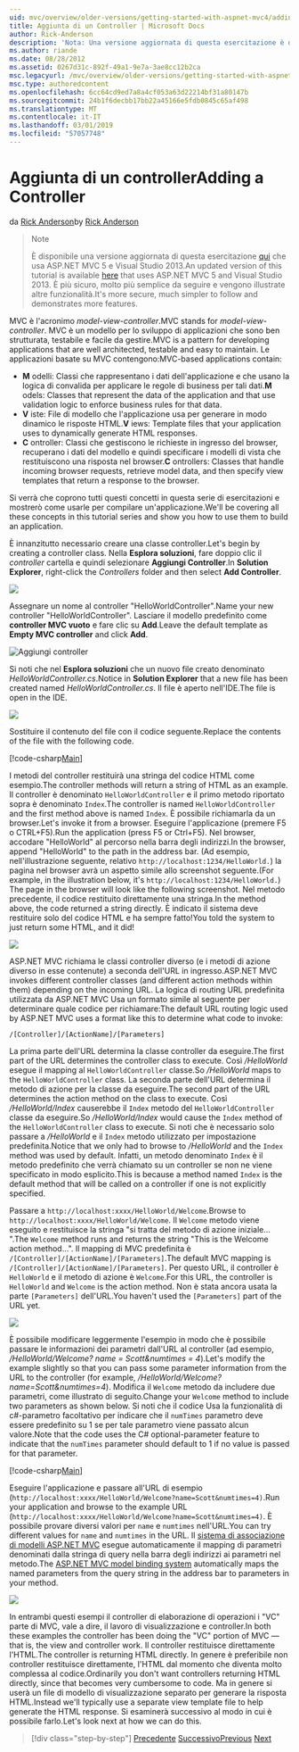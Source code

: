 ```yaml
---
uid: mvc/overview/older-versions/getting-started-with-aspnet-mvc4/adding-a-controller
title: Aggiunta di un Controller | Microsoft Docs
author: Rick-Anderson
description: 'Nota: Una versione aggiornata di questa esercitazione è disponibile qui che usa ASP.NET MVC 5 e Visual Studio 2013. È più sicuro e molto più semplice da seguire e demo...'
ms.author: riande
ms.date: 08/28/2012
ms.assetid: 0267d31c-892f-49a1-9e7a-3ae8cc12b2ca
msc.legacyurl: /mvc/overview/older-versions/getting-started-with-aspnet-mvc4/adding-a-controller
msc.type: authoredcontent
ms.openlocfilehash: 6cc64cd9ed7a8a4cf053a63d22214bf31a80147b
ms.sourcegitcommit: 24b1f6decbb17bb22a45166e5fdb0845c65af498
ms.translationtype: MT
ms.contentlocale: it-IT
ms.lasthandoff: 03/01/2019
ms.locfileid: "57057748"
---
```

<a name="adding-a-controller"></a><span data-ttu-id="13624-104">Aggiunta di un controller</span><span class="sxs-lookup"><span data-stu-id="13624-104">Adding a Controller</span></span>
====================
<span data-ttu-id="13624-105">da [Rick Anderson]((https://twitter.com/RickAndMSFT))</span><span class="sxs-lookup"><span data-stu-id="13624-105">by [Rick Anderson]((https://twitter.com/RickAndMSFT))</span></span>

> > [!NOTE]
> > <span data-ttu-id="13624-106">È disponibile una versione aggiornata di questa esercitazione [qui](../../getting-started/introduction/getting-started.md) che usa ASP.NET MVC 5 e Visual Studio 2013.</span><span class="sxs-lookup"><span data-stu-id="13624-106">An updated version of this tutorial is available [here](../../getting-started/introduction/getting-started.md) that uses ASP.NET MVC 5 and Visual Studio 2013.</span></span> <span data-ttu-id="13624-107">È più sicuro, molto più semplice da seguire e vengono illustrate altre funzionalità.</span><span class="sxs-lookup"><span data-stu-id="13624-107">It's more secure, much simpler to follow and demonstrates more features.</span></span>


<span data-ttu-id="13624-108">MVC è l'acronimo *model-view-controller*.</span><span class="sxs-lookup"><span data-stu-id="13624-108">MVC stands for *model-view-controller*.</span></span> <span data-ttu-id="13624-109">MVC è un modello per lo sviluppo di applicazioni che sono ben strutturata, testabile e facile da gestire.</span><span class="sxs-lookup"><span data-stu-id="13624-109">MVC is a pattern for developing applications that are well architected, testable and easy to maintain.</span></span> <span data-ttu-id="13624-110">Le applicazioni basate su MVC contengono:</span><span class="sxs-lookup"><span data-stu-id="13624-110">MVC-based applications contain:</span></span>

- <span data-ttu-id="13624-111">**M** odelli: Classi che rappresentano i dati dell'applicazione e che usano la logica di convalida per applicare le regole di business per tali dati.</span><span class="sxs-lookup"><span data-stu-id="13624-111">**M** odels: Classes that represent the data of the application and that use validation logic to enforce business rules for that data.</span></span>
- <span data-ttu-id="13624-112">**V** iste: File di modello che l'applicazione usa per generare in modo dinamico le risposte HTML.</span><span class="sxs-lookup"><span data-stu-id="13624-112">**V** iews: Template files that your application uses to dynamically generate HTML responses.</span></span>
- <span data-ttu-id="13624-113">**C** ontroller: Classi che gestiscono le richieste in ingresso del browser, recuperano i dati del modello e quindi specificare i modelli di vista che restituiscono una risposta nel browser.</span><span class="sxs-lookup"><span data-stu-id="13624-113">**C** ontrollers: Classes that handle incoming browser requests, retrieve model data, and then specify view templates that return a response to the browser.</span></span>

<span data-ttu-id="13624-114">Si verrà che coprono tutti questi concetti in questa serie di esercitazioni e mostrerò come usarle per compilare un'applicazione.</span><span class="sxs-lookup"><span data-stu-id="13624-114">We'll be covering all these concepts in this tutorial series and show you how to use them to build an application.</span></span>

<span data-ttu-id="13624-115">È innanzitutto necessario creare una classe controller.</span><span class="sxs-lookup"><span data-stu-id="13624-115">Let's begin by creating a controller class.</span></span> <span data-ttu-id="13624-116">Nella **Esplora soluzioni**, fare doppio clic il *controller* cartella e quindi selezionare **Aggiungi Controller**.</span><span class="sxs-lookup"><span data-stu-id="13624-116">In **Solution Explorer**, right-click the *Controllers* folder and then select **Add Controller**.</span></span>

![](adding-a-controller/_static/image1.png)

<span data-ttu-id="13624-117">Assegnare un nome al controller &quot;HelloWorldController&quot;.</span><span class="sxs-lookup"><span data-stu-id="13624-117">Name your new controller &quot;HelloWorldController&quot;.</span></span> <span data-ttu-id="13624-118">Lasciare il modello predefinito come **controller MVC vuoto** e fare clic su **Add**.</span><span class="sxs-lookup"><span data-stu-id="13624-118">Leave the default template as **Empty MVC controller** and click **Add**.</span></span>

![Aggiungi controller](adding-a-controller/_static/image2.png)

<span data-ttu-id="13624-120">Si noti che nel **Esplora soluzioni** che un nuovo file creato denominato *HelloWorldController.cs*.</span><span class="sxs-lookup"><span data-stu-id="13624-120">Notice in **Solution Explorer** that a new file has been created named *HelloWorldController.cs*.</span></span> <span data-ttu-id="13624-121">Il file è aperto nell'IDE.</span><span class="sxs-lookup"><span data-stu-id="13624-121">The file is open in the IDE.</span></span>

![](adding-a-controller/_static/image3.png)

<span data-ttu-id="13624-122">Sostituire il contenuto del file con il codice seguente.</span><span class="sxs-lookup"><span data-stu-id="13624-122">Replace the contents of the file with the following code.</span></span>

[!code-csharp[Main](adding-a-controller/samples/sample1.cs)]

<span data-ttu-id="13624-123">I metodi del controller restituirà una stringa del codice HTML come esempio.</span><span class="sxs-lookup"><span data-stu-id="13624-123">The controller methods will return a string of HTML as an example.</span></span> <span data-ttu-id="13624-124">Il controller è denominato `HelloWorldController` e il primo metodo riportato sopra è denominato `Index`.</span><span class="sxs-lookup"><span data-stu-id="13624-124">The controller is named `HelloWorldController` and the first method above is named `Index`.</span></span> <span data-ttu-id="13624-125">È possibile richiamarla da un browser.</span><span class="sxs-lookup"><span data-stu-id="13624-125">Let's invoke it from a browser.</span></span> <span data-ttu-id="13624-126">Eseguire l'applicazione (premere F5 o CTRL+F5).</span><span class="sxs-lookup"><span data-stu-id="13624-126">Run the application (press F5 or Ctrl+F5).</span></span> <span data-ttu-id="13624-127">Nel browser, accodare &quot;HelloWorld&quot; al percorso nella barra degli indirizzi.</span><span class="sxs-lookup"><span data-stu-id="13624-127">In the browser, append &quot;HelloWorld&quot; to the path in the address bar.</span></span> <span data-ttu-id="13624-128">(Ad esempio, nell'illustrazione seguente, relativo `http://localhost:1234/HelloWorld.`) la pagina nel browser avrà un aspetto simile allo screenshot seguente.</span><span class="sxs-lookup"><span data-stu-id="13624-128">(For example, in the illustration below, it's `http://localhost:1234/HelloWorld.`) The page in the browser will look like the following screenshot.</span></span> <span data-ttu-id="13624-129">Nel metodo precedente, il codice restituito direttamente una stringa.</span><span class="sxs-lookup"><span data-stu-id="13624-129">In the method above, the code returned a string directly.</span></span> <span data-ttu-id="13624-130">È indicato il sistema deve restituire solo del codice HTML e ha sempre fatto!</span><span class="sxs-lookup"><span data-stu-id="13624-130">You told the system to just return some HTML, and it did!</span></span>

![](adding-a-controller/_static/image4.png)

<span data-ttu-id="13624-131">ASP.NET MVC richiama le classi controller diverso (e i metodi di azione diverso in esse contenute) a seconda dell'URL in ingresso.</span><span class="sxs-lookup"><span data-stu-id="13624-131">ASP.NET MVC invokes different controller classes (and different action methods within them) depending on the incoming URL.</span></span> <span data-ttu-id="13624-132">La logica di routing URL predefinita utilizzata da ASP.NET MVC Usa un formato simile al seguente per determinare quale codice per richiamare:</span><span class="sxs-lookup"><span data-stu-id="13624-132">The default URL routing logic used by ASP.NET MVC uses a format like this to determine what code to invoke:</span></span>

`/[Controller]/[ActionName]/[Parameters]`

<span data-ttu-id="13624-133">La prima parte dell'URL determina la classe controller da eseguire.</span><span class="sxs-lookup"><span data-stu-id="13624-133">The first part of the URL determines the controller class to execute.</span></span> <span data-ttu-id="13624-134">Così */HelloWorld* esegue il mapping al `HelloWorldController` classe.</span><span class="sxs-lookup"><span data-stu-id="13624-134">So */HelloWorld* maps to the `HelloWorldController` class.</span></span> <span data-ttu-id="13624-135">La seconda parte dell'URL determina il metodo di azione per la classe da eseguire.</span><span class="sxs-lookup"><span data-stu-id="13624-135">The second part of the URL determines the action method on the class to execute.</span></span> <span data-ttu-id="13624-136">Così */HelloWorld/Index* causerebbe il `Index` metodo del `HelloWorldController` classe da eseguire.</span><span class="sxs-lookup"><span data-stu-id="13624-136">So */HelloWorld/Index* would cause the `Index` method of the `HelloWorldController` class to execute.</span></span> <span data-ttu-id="13624-137">Si noti che è necessario solo passare a */HelloWorld* e il `Index` metodo utilizzato per impostazione predefinita.</span><span class="sxs-lookup"><span data-stu-id="13624-137">Notice that we only had to browse to */HelloWorld* and the `Index` method was used by default.</span></span> <span data-ttu-id="13624-138">Infatti, un metodo denominato `Index` è il metodo predefinito che verrà chiamato su un controller se non ne viene specificato in modo esplicito.</span><span class="sxs-lookup"><span data-stu-id="13624-138">This is because a method named `Index` is the default method that will be called on a controller if one is not explicitly specified.</span></span>

<span data-ttu-id="13624-139">Passare a `http://localhost:xxxx/HelloWorld/Welcome`.</span><span class="sxs-lookup"><span data-stu-id="13624-139">Browse to `http://localhost:xxxx/HelloWorld/Welcome`.</span></span> <span data-ttu-id="13624-140">Il `Welcome` metodo viene eseguito e restituisce la stringa &quot;si tratta del metodo di azione iniziale... &quot;.</span><span class="sxs-lookup"><span data-stu-id="13624-140">The `Welcome` method runs and returns the string &quot;This is the Welcome action method...&quot;.</span></span> <span data-ttu-id="13624-141">Il mapping di MVC predefinita è `/[Controller]/[ActionName]/[Parameters]`.</span><span class="sxs-lookup"><span data-stu-id="13624-141">The default MVC mapping is `/[Controller]/[ActionName]/[Parameters]`.</span></span> <span data-ttu-id="13624-142">Per questo URL, il controller è `HelloWorld` e il metodo di azione è `Welcome`.</span><span class="sxs-lookup"><span data-stu-id="13624-142">For this URL, the controller is `HelloWorld` and `Welcome` is the action method.</span></span> <span data-ttu-id="13624-143">Non è stata ancora usata la parte `[Parameters]` dell'URL.</span><span class="sxs-lookup"><span data-stu-id="13624-143">You haven't used the `[Parameters]` part of the URL yet.</span></span>

![](adding-a-controller/_static/image5.png)

<span data-ttu-id="13624-144">È possibile modificare leggermente l'esempio in modo che è possibile passare le informazioni dei parametri dall'URL al controller (ad esempio, */HelloWorld/Welcome? name = Scott&amp;numtimes = 4*).</span><span class="sxs-lookup"><span data-stu-id="13624-144">Let's modify the example slightly so that you can pass some parameter information from the URL to the controller (for example, */HelloWorld/Welcome?name=Scott&amp;numtimes=4*).</span></span> <span data-ttu-id="13624-145">Modifica il `Welcome` metodo da includere due parametri, come illustrato di seguito.</span><span class="sxs-lookup"><span data-stu-id="13624-145">Change your `Welcome` method to include two parameters as shown below.</span></span> <span data-ttu-id="13624-146">Si noti che il codice Usa la funzionalità di c#-parametro facoltativo per indicare che il `numTimes` parametro deve essere predefinito su 1 se per tale parametro viene passato alcun valore.</span><span class="sxs-lookup"><span data-stu-id="13624-146">Note that the code uses the C# optional-parameter feature to indicate that the `numTimes` parameter should default to 1 if no value is passed for that parameter.</span></span>

[!code-csharp[Main](adding-a-controller/samples/sample2.cs)]

<span data-ttu-id="13624-147">Eseguire l'applicazione e passare all'URL di esempio (`http://localhost:xxxx/HelloWorld/Welcome?name=Scott&numtimes=4)`.</span><span class="sxs-lookup"><span data-stu-id="13624-147">Run your application and browse to the example URL (`http://localhost:xxxx/HelloWorld/Welcome?name=Scott&numtimes=4)`.</span></span> <span data-ttu-id="13624-148">È possibile provare diversi valori per `name` e `numtimes` nell'URL.</span><span class="sxs-lookup"><span data-stu-id="13624-148">You can try different values for `name` and `numtimes` in the URL.</span></span> <span data-ttu-id="13624-149">Il [sistema di associazione di modelli ASP.NET MVC](http://odetocode.com/Blogs/scott/archive/2009/04/27/6-tips-for-asp-net-mvc-model-binding.aspx) esegue automaticamente il mapping di parametri denominati dalla stringa di query nella barra degli indirizzi ai parametri nel metodo.</span><span class="sxs-lookup"><span data-stu-id="13624-149">The [ASP.NET MVC model binding system](http://odetocode.com/Blogs/scott/archive/2009/04/27/6-tips-for-asp-net-mvc-model-binding.aspx) automatically maps the named parameters from the query string in the address bar to parameters in your method.</span></span>

![](adding-a-controller/_static/image6.png)

<span data-ttu-id="13624-150">In entrambi questi esempi il controller di elaborazione di operazioni i &quot;VC&quot; parte di MVC, vale a dire, il lavoro di visualizzazione e controller.</span><span class="sxs-lookup"><span data-stu-id="13624-150">In both these examples the controller has been doing the &quot;VC&quot; portion of MVC — that is, the view and controller work.</span></span> <span data-ttu-id="13624-151">Il controller restituisce direttamente l'HTML.</span><span class="sxs-lookup"><span data-stu-id="13624-151">The controller is returning HTML directly.</span></span> <span data-ttu-id="13624-152">In genere è preferibile non controller restituisce direttamente, l'HTML dal momento che diventa molto complessa al codice.</span><span class="sxs-lookup"><span data-stu-id="13624-152">Ordinarily you don't want controllers returning HTML directly, since that becomes very cumbersome to code.</span></span> <span data-ttu-id="13624-153">Ma in genere si userà un file di modello di visualizzazione separato per generare la risposta HTML.</span><span class="sxs-lookup"><span data-stu-id="13624-153">Instead we'll typically use a separate view template file to help generate the HTML response.</span></span> <span data-ttu-id="13624-154">Si esaminerà successivo al modo in cui è possibile farlo.</span><span class="sxs-lookup"><span data-stu-id="13624-154">Let's look next at how we can do this.</span></span>

> [!div class="step-by-step"]
> <span data-ttu-id="13624-155">[Precedente](intro-to-aspnet-mvc-4.md)
> [Successivo](adding-a-view.md)</span><span class="sxs-lookup"><span data-stu-id="13624-155">[Previous](intro-to-aspnet-mvc-4.md)
[Next](adding-a-view.md)</span></span>
